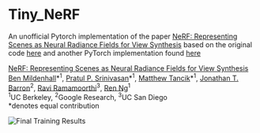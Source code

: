 # Tiny_NeRF

An unofficial Pytorch implementation of the paper [NeRF: Representing Scenes as Neural Radiance Fields for View Synthesis]([https://www.google.com](https://arxiv.org/abs/2003.08934))
based on the original code [here](https://github.com/krrish94/nerf-pytorch) and another PyTorch implementation found [here](https://github.com/bmild/nerf)

[NeRF: Representing Scenes as Neural Radiance Fields for View Synthesis](http://tancik.com/nerf)  
 [Ben Mildenhall](https://people.eecs.berkeley.edu/~bmild/)\*<sup>1</sup>,
 [Pratul P. Srinivasan](https://people.eecs.berkeley.edu/~pratul/)\*<sup>1</sup>,
 [Matthew Tancik](http://tancik.com/)\*<sup>1</sup>,
 [Jonathan T. Barron](http://jonbarron.info/)<sup>2</sup>,
 [Ravi Ramamoorthi](http://cseweb.ucsd.edu/~ravir/)<sup>3</sup>,
 [Ren Ng](https://www2.eecs.berkeley.edu/Faculty/Homepages/yirenng.html)<sup>1</sup> <br>
 <sup>1</sup>UC Berkeley, <sup>2</sup>Google Research, <sup>3</sup>UC San Diego  
  \*denotes equal contribution
 

![Final Training Results](https://github.com/RedRyan111/Tiny_NeRF/blob/main/results/Training_Result.png)
